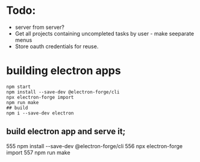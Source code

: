 # Todo:
- server from server?
- Get all projects containing uncompleted tasks by user - make seeparate menus
- Store oauth credentials for reuse.


# building electron apps

```
npm start
npm install --save-dev @electron-forge/cli
npx electron-forge import
npm run make
## build
npm i --save-dev electron
```


## build electron app and serve it;
555  npm install --save-dev @electron-forge/cli
556  npx electron-forge import
557  npm run make
